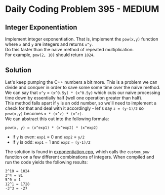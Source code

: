 # Daily Coding Problem 395 - MEDIUM
## Integer Exponentiation

Implement integer exponentiation. That is, implement the `pow(x,y)` function where `x` and `y` are integers and returns `x^y`.  
Do this faster than the naive method of repeated multiplication.  
For example, `pow(2, 10)` should return `1024`.

## Solution
Let's keep pumping the C++ numbers a bit more. This is a problem we can divide and conquer in order to save some some time over the naive method. We can say that `x^y` = `(x^0.5y) * (x^0.5y)` which cuts our naive processing time down by essentially half (well one operation greater than half).  
This method falls apart if `y` is an odd number, so we'll need to implement a check for that and deal with it accordingly - let's say `z = (y-1)/2` so `pow(x,y)` becomes `x * (x^z) * (x^z)`.  
We can abstract this out into the following formula:
```
pow(x, y) = (x^exp1) * (x^exp2) * (x^exp2)
```
- If `y` is even: `exp1` = 0 and `exp2` = `y/2`
- If `y` is odd: `exp1` = 1 and `exp2` = `(y-1)/2`

The solution is found in [exponentiation.cpp](exponentiation.cpp), which calls the `custom_pow` function on a few different combinations of integers. When compiled and run the code yields the following results:
```
2^10 = 1024
3^4 = 81
5^0 = 1
12^1 = 1728
-3^3 = -27
```